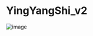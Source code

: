 # YingYangShi_v2

![image](https://github.com/CrazyReason/YingYangShi_v2/blob/master/YingYangShi_v2/image/GIF.gif)
